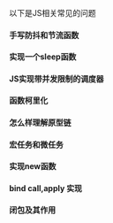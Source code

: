 以下是JS相关常见的问题

#### 手写防抖和节流函数
#### 实现一个sleep函数
#### JS实现带并发限制的调度器
#### 函数柯里化
#### 怎么样理解原型链
#### 宏任务和微任务
#### 实现new函数
#### bind call,apply 实现
#### 闭包及其作用



